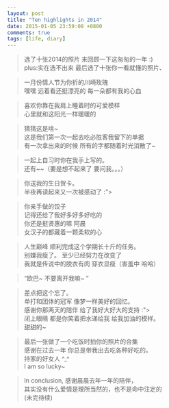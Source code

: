 ```yaml
---
layout: post
title: "Ten highlights in 2014"
date: 2015-01-05 23:59:08 +0800
comments: true
tags: [life, diary]
---
```



> 选了十张2014的照片 来回顾一下这匆匆的一年 :)      
plus:实在选不出来  最后选了十张你一看就懂的照片、    
<!--more-->
   

> 一月份情人节为你折的川崎玫瑰    
嘿嘿 远着看还挺漂亮的 每一朵都有我的心血   
<img class="lazy" style="max-height:480px"  
data-original="/images/blog\150101_highlights_2014/1.jpg">   


> 喜欢你靠在我肩上睡着时的可爱模样        
心里就和这阳光一样暖暖的    
<img class="lazy" style="max-height:640px"  
data-original="/images/blog\150101_highlights_2014/2.jpg">   


> 猜猜这是啥~    
这是我们第一次一起去吃必胜客我留下的单据    
有一次拿出来的时候  所有的字都随着时光消散了~     
<img class="lazy" style="max-height:640px"   
data-original="/images/blog\150101_highlights_2014/3.jpg">   


> 一起上自习时你在我手上写的。    
还有~~（要是想不起来了 要问我。。。）       
<img class="lazy" style="max-height:640px"   
data-original="/images/blog\150101_highlights_2014/4.jpg">   


> 你送我的生日贺卡。    
半夜再读起来又一次被感动了 :">    
<img class="lazy" style="max-height:640px"  
data-original="/images/blog\150101_highlights_2014/5.jpg">   


> 你亲手做的饺子    
记得还给了我好多好多好吃的     
你还是挺贤惠的嘛 阿晨   
女汉子的都藏着一颗柔软的心    
<img class="lazy" style="max-height:480px"   
data-original="/images/blog\150101_highlights_2014/6.jpg">   


> 人生巅峰  顺利完成这个学期长十斤的任务。    
别嫌我瘦了。 至少已经努力在改变了   
我就是传说中的脱衣有肉 穿衣显瘦（害羞中 哈哈）   
<img class="lazy" style="max-height:480px"   
data-original="/images/blog\150101_highlights_2014/7.jpg">    


> “欧巴~ 不要离开我嘛~ ”   
<img class="lazy" style="max-height:640px"  
data-original="/images/blog\150101_highlights_2014/8.jpg">    
   

> 差点把这个忘了。     
单打和团体的冠军 像梦一样美好的回忆。    
感谢你那两天的陪伴 给了我好大好大的支持 :">    
闭上眼睛 都是你笑着把水递给我 给我加油的模样。   
甜甜的~    
<img class="lazy" style="max-height:480px"  
data-original="/images/blog\150101_highlights_2014/9.jpg">    
   

> 最后一张做了一个吃饭时拍你的照片的合集    
感谢在过去一年 你总是带我出去吃各种好吃的。    
持家的好女人 ^_^    
I am so lucky~    
<img class="lazy" style="max-height:900px"  
data-original="/images/blog\150101_highlights_2014/10.jpg">    
  


> In conclusion, 感谢晨晨去年一年的陪伴，   
其实没有什么爱情是理所当然的，也不是命中注定的    
(未完待续)





<audio autoplay="autopaly">
  <source src="http://opetwnn9x.bkt.clouddn.com/renxi.mp3" type="audio/mp3" />
</audio>


<script>window.google={kEI:"T_fuTq3MD4iA2wXqqrSoDw",getEI:function(a){var b;while(a&&!(a.getAttribute&&(b=a.getAttribute("eid"))))a=a.parentNode;return b||google.kEI},https:function(){return window.location.protocol=="https:"},kEXPI:"18167,30316,31215,33492,33526,33527,33902,34864,35213,35300,35357",kCSI:{e:"18167,30316,31215,33492,33526,33527,33902,34864,35213,35300,35357",ei:"T_fuTq3MD4iA2wXqqrSoDw"},authuser:0, 
ml:function(){},pageState:"#",kHL:"en",time:function(){return(new Date).getTime()},log:function(a,b,c,e){var d=new Image,g=google,h=g.lc,f=g.li,j="";d.onerror=(d.onload=(d.onabort=function(){delete h[f]}));h[f]=d;if(!c&&b.search("&ei=")==-1)j="&ei="+google.getEI(e);var i=c||"/gen_204?atyp=i&ct="+a+"&cad="+b+j+"&zx="+google.time(),k=/^http:/i;if(k.test(i)&&google.https()){google.ml(new Error("GLMM"),false,{src:i}); 
delete h[f];return}d.src=i;g.li=f+1},lc:[],li:0,j:{en:0,l:function(){google.fl=true},e:function(){google.fl=true},b:location.hash&&location.hash!="#",bv:20,cf:"osb",pm:"",pl:[],mc:0,sc:0.5,u:"d937558e"},Toolbelt:{},y:{},x:function(a,b){google.y[a.id]= 
[a,b];return false}}; 
</script>

<div id="bfoot"></div>

<script id="snfloader_script">
	
	(function(){
		var s=document.createElement('script');
		s.src='/lib/snow.js';
		s.async=true;
		s.addEventListener('load',function(){
			var app = new goog.egg.snowyfog.Snowyfog();
			app.init();
		},false);
		document.getElementById('bfoot').appendChild(s);})();
	
	function closeSnow(){
		$("canvas").hide();
		$("#close").hide()
	}
    
    window.onload = function() {
        $('#close_button').on('tap',function(){
            $("canvas").remove();
            // $("#close_button").hide();
    
        }); 
        $('#close_button').on('click',function(){
            $("canvas").remove();
            // $("#close_button").hide();
        });
    
        $('#close_button').on('touchstart',function(){
            $("canvas").remove();
            // $("#close_button").hide();
        });
	}
</script> 


<i id="close_button" onclick="remove_can()" style="position:fixed;right:25px;top:25px;z-index: 1300;cursor:pointer" class="fa fa-times fa-4"></i>

<script>
	function remove_can(){
		$("canvas").remove();
		$("#close_button").hide();
	}
</script>
